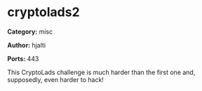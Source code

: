 # cryptolads2
**Category:** misc

**Author:** hjalti

**Ports:** 443

This CryptoLads challenge is much harder than the first one and, supposedly, even harder to hack!
